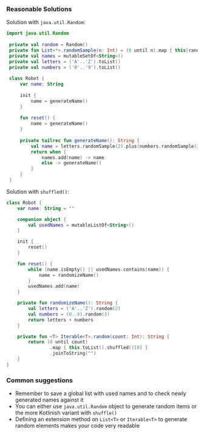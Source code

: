 ### Reasonable Solutions

Solution with `java.util.Random`:
```kotlin
import java.util.Random
 
 private val random = Random()
 private fun List<*>.randomSample(n: Int) = (0 until n).map { this[random.nextInt(this.size)] }
 private val names = mutableSetOf<String>()
 private val letters = ('A'..'Z').toList()
 private val numbers = ('0'..'9').toList()
 
 class Robot {
     var name: String
 
     init {
         name = generateName()
     }
 
     fun reset() {
         name = generateName()
     }
 
     private tailrec fun generateName(): String {
         val name = letters.randomSample(2).plus(numbers.randomSample(3)).joinToString("")
         return when {
             names.add(name) -> name
             else -> generateName()
         }
     }
 }
```

Solution with `shuffled()`:
```kotlin
class Robot {
    var name: String = ""

    companion object {
        val usedNames = mutableListOf<String>()
    }

    init {
        reset()
    }

    fun reset() {
        while (name.isEmpty() || usedNames.contains(name)) {
            name = randomizeName()
        }
        usedNames.add(name)
    }

    private fun randomizeName(): String {
        val letters = ('A'..'Z').random(2)
        val numbers = (0..9).random(3)
        return letters + numbers
    }

    private fun <T> Iterable<T>.random(count: Int): String {
        return (0 until count)
                .map { this.toList().shuffled()[0] }
                .joinToString("")
    }
}
```


### Common suggestions
* Remember to save a global list with used names and to check newly generated names against it
* You can either use `java.util.Random` object to generate random items or the more Kotlinish variant with `shuffle()`
* Defining an extension method on `List<T>` or `Iterable<T>` to generate random elements makes your code very readable